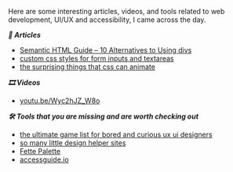

Here are some interesting articles, videos, and tools related to web development, UI/UX and accessibility, I came across the day.

***📃 Articles***

- [Semantic HTML Guide – 10 Alternatives to Using divs](https://www.freecodecamp.org/news/semantic-html-alternatives-to-using-divs/)
- [custom css styles for form inputs and textareas](https://moderncss.dev/custom-css-styles-for-form-inputs-and-textareas/)
- [the surprising things that css can animate](https://codersblock.com/blog/the-surprising-things-that-css-can-animate/)

***🎞️ Videos***

  - [youtu.be/Wyc2hJZ_W8o](https://youtu.be/Wyc2hJZ_W8o)

***🛠️ Tools that you are missing and are worth checking out***

- [the ultimate game list for bored and curious ux ui designers](https://uxdesign.cc/the-ultimate-game-list-for-bored-and-curious-ux-ui-designers-978677760642)
- [so many little design helper sites](https://css-tricks.com/so-many-little-design-helper-sites/)
- [Fette Palette](https://meodai.github.io/fettepalette/)
- [accessguide.io](https://www.accessguide.io/)
